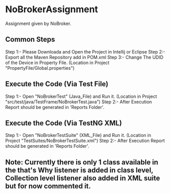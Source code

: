 # NoBrokerAssignment
Assignment given by NoBroker.

## Common Steps
Step 1:- Please Downloada and Open the Project in Intellij or Eclipse
Step 2:- Export all the Maven Repository add in POM.xml
Step 3:- Change The UDID of the Device in Property File. (Location in Project "PropertyFile/Global.properties")

## Execute the Code (Via Test File)
Step 1:- Open "NoBrokerTest" (Java_File) and Run it. (Location in Project "src/test/java/TestFrame/NoBrokerTest.java")
Step 2:- After Execution Report should be generated in 'Reports Folder'.

## Execute the Code (Via TestNG XML)
Step 1:- Open "NoBrokerTestSuite" (XML_File) and Run it. (Location in Project "TestSuites/NoBrokerTestSuite.xml")
Step 2:- After Execution Report should be generated in 'Reports Folder'.
## Note: Currently there is only 1 class available in the that's Why listener is added in class level, Collection level listener also added in XML suite but for now commented it.
